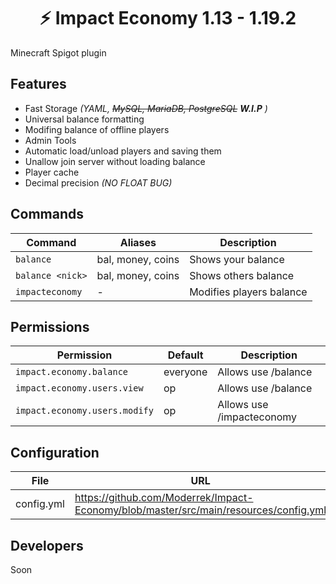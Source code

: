 <h1 align="center">⚡ Impact Economy 1.13 - 1.19.2</h1>

Minecraft Spigot plugin
## Features
* Fast Storage *(YAML, <s>MySQL, MariaDB, PostgreSQL</s> **W.I.P** )*
* Universal balance formatting
* Modifing balance of offline players
* Admin Tools
* Automatic load/unload players and saving them
* Unallow join server without loading balance
* Player cache
* Decimal precision *(NO FLOAT BUG)*
## Commands
| Command | Aliases | Description |
| --- | --- | --- |
| `balance` | bal, money, coins | Shows your balance |
| `balance <nick>` | bal, money, coins | Shows others balance |
| `impacteconomy` | - | Modifies players balance |
## Permissions
| Permission | Default | Description |
| --- | --- | --- |
| `impact.economy.balance` | everyone | Allows use /balance |
| `impact.economy.users.view` | op | Allows use /balance <nick> |
| `impact.economy.users.modify` | op | Allows use /impacteconomy |
## Configuration
| File | URL |
| --- | --- |
| config.yml | https://github.com/Moderrek/Impact-Economy/blob/master/src/main/resources/config.yml |

## Developers
Soon

